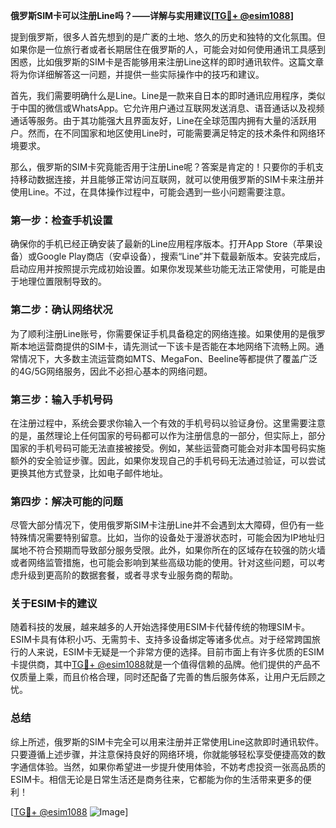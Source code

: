 **俄罗斯SIM卡可以注册Line吗？——详解与实用建议[[TG💪+ @esim1088](https://t.me/s/esim1088)]**

提到俄罗斯，很多人首先想到的是广袤的土地、悠久的历史和独特的文化氛围。但如果你是一位旅行者或者长期居住在俄罗斯的人，可能会对如何使用通讯工具感到困惑，比如俄罗斯的SIM卡是否能够用来注册Line这样的即时通讯软件。这篇文章将为你详细解答这一问题，并提供一些实际操作中的技巧和建议。

首先，我们需要明确什么是Line。Line是一款来自日本的即时通讯应用程序，类似于中国的微信或WhatsApp。它允许用户通过互联网发送消息、语音通话以及视频通话等服务。由于其功能强大且界面友好，Line在全球范围内拥有大量的活跃用户。然而，在不同国家和地区使用Line时，可能需要满足特定的技术条件和网络环境要求。

那么，俄罗斯的SIM卡究竟能否用于注册Line呢？答案是肯定的！只要你的手机支持移动数据连接，并且能够正常访问互联网，就可以使用俄罗斯的SIM卡来注册并使用Line。不过，在具体操作过程中，可能会遇到一些小问题需要注意。

### **第一步：检查手机设置**
确保你的手机已经正确安装了最新的Line应用程序版本。打开App Store（苹果设备）或Google Play商店（安卓设备），搜索“Line”并下载最新版本。安装完成后，启动应用并按照提示完成初始设置。如果你发现某些功能无法正常使用，可能是由于地理位置限制导致的。

### **第二步：确认网络状况**
为了顺利注册Line账号，你需要保证手机具备稳定的网络连接。如果使用的是俄罗斯本地运营商提供的SIM卡，请先测试一下该卡是否能在本地网络下流畅上网。通常情况下，大多数主流运营商如MTS、MegaFon、Beeline等都提供了覆盖广泛的4G/5G网络服务，因此不必担心基本的网络问题。

### **第三步：输入手机号码**
在注册过程中，系统会要求你输入一个有效的手机号码以验证身份。这里需要注意的是，虽然理论上任何国家的号码都可以作为注册信息的一部分，但实际上，部分国家的手机号码可能无法直接被接受。例如，某些运营商可能会对非本国号码实施额外的安全验证步骤。因此，如果你发现自己的手机号码无法通过验证，可以尝试更换其他方式登录，比如电子邮件地址。

### **第四步：解决可能的问题**
尽管大部分情况下，使用俄罗斯SIM卡注册Line并不会遇到太大障碍，但仍有一些特殊情况需要特别留意。比如，当你的设备处于漫游状态时，可能会因为IP地址归属地不符合预期而导致部分服务受限。此外，如果你所在的区域存在较强的防火墙或者网络监管措施，也可能会影响到某些高级功能的使用。针对这些问题，可以考虑升级到更高阶的数据套餐，或者寻求专业服务商的帮助。

### **关于ESIM卡的建议**
随着科技的发展，越来越多的人开始选择使用ESIM卡代替传统的物理SIM卡。ESIM卡具有体积小巧、无需剪卡、支持多设备绑定等诸多优点。对于经常跨国旅行的人来说，ESIM卡无疑是一个非常方便的选择。目前市面上有许多优质的ESIM卡提供商，其中[TG💪+ @esim1088](https://t.me/s/esim1088)就是一个值得信赖的品牌。他们提供的产品不仅质量上乘，而且价格合理，同时还配备了完善的售后服务体系，让用户无后顾之忧。

### **总结**
综上所述，俄罗斯的SIM卡完全可以用来注册并正常使用Line这款即时通讯软件。只要遵循上述步骤，并注意保持良好的网络环境，你就能够轻松享受便捷高效的数字通信体验。当然，如果你希望进一步提升使用体验，不妨考虑投资一张高品质的ESIM卡。相信无论是日常生活还是商务往来，它都能为你的生活带来更多的便利！

[[TG💪+ @esim1088](https://t.me/s/esim1088) ![Image](https://i.postimg.cc/4NQfJmqS/Snipaste-2025-05-13-00-14-12.png)]